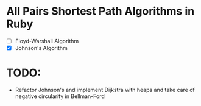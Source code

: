 # All Pairs Shortest Path Algorithms in Ruby
- [ ] Floyd-Warshall Algorithm
- [x] Johnson's Algorithm

# TODO:
- Refactor Johnson's and implement Dijkstra with heaps and take care of negative circularity in Bellman-Ford